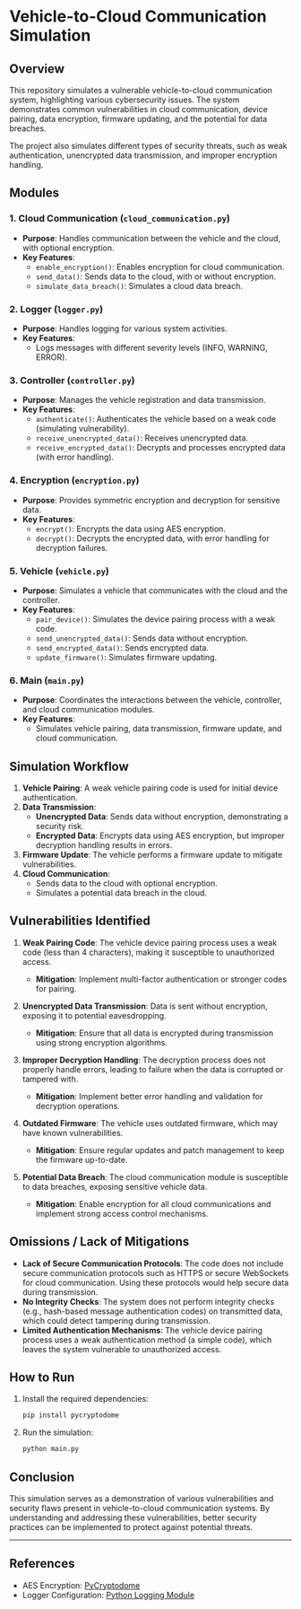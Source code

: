 # Vehicle-to-Cloud Communication Simulation

## Overview

This repository simulates a vulnerable vehicle-to-cloud communication system, highlighting various cybersecurity issues. The system demonstrates common vulnerabilities in cloud communication, device pairing, data encryption, firmware updating, and the potential for data breaches.

The project also simulates different types of security threats, such as weak authentication, unencrypted data transmission, and improper encryption handling.

## Modules

### 1. **Cloud Communication (`cloud_communication.py`)**
   - **Purpose**: Handles communication between the vehicle and the cloud, with optional encryption.
   - **Key Features**:
     - `enable_encryption()`: Enables encryption for cloud communication.
     - `send_data()`: Sends data to the cloud, with or without encryption.
     - `simulate_data_breach()`: Simulates a cloud data breach.

### 2. **Logger (`logger.py`)**
   - **Purpose**: Handles logging for various system activities.
   - **Key Features**:
     - Logs messages with different severity levels (INFO, WARNING, ERROR).

### 3. **Controller (`controller.py`)**
   - **Purpose**: Manages the vehicle registration and data transmission.
   - **Key Features**:
     - `authenticate()`: Authenticates the vehicle based on a weak code (simulating vulnerability).
     - `receive_unencrypted_data()`: Receives unencrypted data.
     - `receive_encrypted_data()`: Decrypts and processes encrypted data (with error handling).

### 4. **Encryption (`encryption.py`)**
   - **Purpose**: Provides symmetric encryption and decryption for sensitive data.
   - **Key Features**:
     - `encrypt()`: Encrypts the data using AES encryption.
     - `decrypt()`: Decrypts the encrypted data, with error handling for decryption failures.

### 5. **Vehicle (`vehicle.py`)**
   - **Purpose**: Simulates a vehicle that communicates with the cloud and the controller.
   - **Key Features**:
     - `pair_device()`: Simulates the device pairing process with a weak code.
     - `send_unencrypted_data()`: Sends data without encryption.
     - `send_encrypted_data()`: Sends encrypted data.
     - `update_firmware()`: Simulates firmware updating.

### 6. **Main (`main.py`)**
   - **Purpose**: Coordinates the interactions between the vehicle, controller, and cloud communication modules.
   - **Key Features**:
     - Simulates vehicle pairing, data transmission, firmware update, and cloud communication.

## Simulation Workflow

1. **Vehicle Pairing**: A weak vehicle pairing code is used for initial device authentication.
2. **Data Transmission**:
   - **Unencrypted Data**: Sends data without encryption, demonstrating a security risk.
   - **Encrypted Data**: Encrypts data using AES encryption, but improper decryption handling results in errors.
3. **Firmware Update**: The vehicle performs a firmware update to mitigate vulnerabilities.
4. **Cloud Communication**:
   - Sends data to the cloud with optional encryption.
   - Simulates a potential data breach in the cloud.

## Vulnerabilities Identified

1. **Weak Pairing Code**: The vehicle device pairing process uses a weak code (less than 4 characters), making it susceptible to unauthorized access.
   - **Mitigation**: Implement multi-factor authentication or stronger codes for pairing.

2. **Unencrypted Data Transmission**: Data is sent without encryption, exposing it to potential eavesdropping.
   - **Mitigation**: Ensure that all data is encrypted during transmission using strong encryption algorithms.

3. **Improper Decryption Handling**: The decryption process does not properly handle errors, leading to failure when the data is corrupted or tampered with.
   - **Mitigation**: Implement better error handling and validation for decryption operations.

4. **Outdated Firmware**: The vehicle uses outdated firmware, which may have known vulnerabilities.
   - **Mitigation**: Ensure regular updates and patch management to keep the firmware up-to-date.

5. **Potential Data Breach**: The cloud communication module is susceptible to data breaches, exposing sensitive vehicle data.
   - **Mitigation**: Enable encryption for all cloud communications and implement strong access control mechanisms.

## Omissions / Lack of Mitigations

- **Lack of Secure Communication Protocols**: The code does not include secure communication protocols such as HTTPS or secure WebSockets for cloud communication. Using these protocols would help secure data during transmission.
- **No Integrity Checks**: The system does not perform integrity checks (e.g., hash-based message authentication codes) on transmitted data, which could detect tampering during transmission.
- **Limited Authentication Mechanisms**: The vehicle device pairing process uses a weak authentication method (a simple code), which leaves the system vulnerable to unauthorized access.

## How to Run

1. Install the required dependencies:
   ```bash
   pip install pycryptodome
   ```

2. Run the simulation:
   ```bash
   python main.py
   ```

## Conclusion

This simulation serves as a demonstration of various vulnerabilities and security flaws present in vehicle-to-cloud communication systems. By understanding and addressing these vulnerabilities, better security practices can be implemented to protect against potential threats.
   
---

## References

- AES Encryption: [PyCryptodome](https://www.pycryptodome.org/)
- Logger Configuration: [Python Logging Module](https://docs.python.org/3/library/logging.html)

